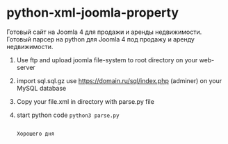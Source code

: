 # python-xml-joomla-property

Готовый сайт на Joomla 4 для продажи и аренды недвижимости. 
Готовый парсер на python для Joomla 4 под продажу и аренду недвижимости.

1. Use ftp and upload joomla file-system to root directory on your web-server
2. import sql.sql.gz use https://domain.ru/sql/index.php (adminer) on your MySQL database
3. Copy your file.xml in directory with parse.py file
4. start python code ```python3 parse.py```

                                                                                 Хорошего дня
